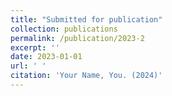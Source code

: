 ```yaml
---
title: "Submitted for publication"
collection: publications
permalink: /publication/2023-2
excerpt: ''
date: 2023-01-01 
url: ' '
citation: 'Your Name, You. (2024)'
---
```


